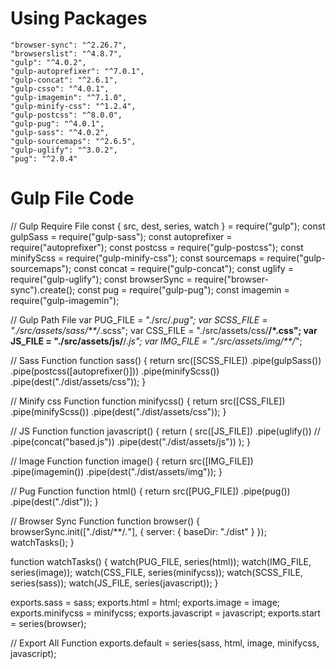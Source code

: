 # Using Packages

    "browser-sync": "^2.26.7",
    "browserslist": "^4.8.7",
    "gulp": "^4.0.2",
    "gulp-autoprefixer": "^7.0.1",
    "gulp-concat": "^2.6.1",
    "gulp-csso": "^4.0.1",
    "gulp-imagemin": "^7.1.0",
    "gulp-minify-css": "^1.2.4",
    "gulp-postcss": "^8.0.0",
    "gulp-pug": "^4.0.1",
    "gulp-sass": "^4.0.2",
    "gulp-sourcemaps": "^2.6.5",
    "gulp-uglify": "^3.0.2",
    "pug": "^2.0.4"

# Gulp File Code

// Gulp Require File
const { src, dest, series, watch } = require("gulp");
const gulpSass = require("gulp-sass");
const autoprefixer = require("autoprefixer");
const postcss = require("gulp-postcss");
const minifyScss = require("gulp-minify-css");
const sourcemaps = require("gulp-sourcemaps");
const concat = require("gulp-concat");
const uglify = require("gulp-uglify");
const browserSync = require("browser-sync").create();
const pug = require("gulp-pug");
const imagemin = require("gulp-imagemin");

// Gulp Path File
var PUG_FILE = "./src/_.pug";
var SCSS_FILE = "./src/assets/sass/\*\*/_.scss";
var CSS_FILE = "./src/assets/css/**/\*.css";
var JS_FILE = "./src/assets/js/**/_.js";
var IMG_FILE = "./src/assets/img/\*\*/_";

// Sass Function
function sass() {
return src([SCSS_FILE])
.pipe(gulpSass())
.pipe(postcss([autoprefixer()]))
.pipe(minifyScss())
.pipe(dest("./dist/assets/css"));
}

// Minify css Function
function minifycss() {
return src([CSS_FILE])
.pipe(minifyScss())
.pipe(dest("./dist/assets/css"));
}

// JS Function
function javascript() {
return (
src([JS_FILE])
.pipe(uglify())
// .pipe(concat("based.js"))
.pipe(dest("./dist/assets/js"))
);
}

// Image Function
function image() {
return src([IMG_FILE])
.pipe(imagemin())
.pipe(dest("./dist/assets/img"));
}

// Pug Function
function html() {
return src([PUG_FILE])
.pipe(pug())
.pipe(dest("./dist"));
}

// Browser Sync Function
function browser() {
browserSync.init(["./dist/**/*.*"], {
server: {
baseDir: "./dist"
}
});
watchTasks();
}

function watchTasks() {
watch(PUG_FILE, series(html));
watch(IMG_FILE, series(image));
watch(CSS_FILE, series(minifycss));
watch(SCSS_FILE, series(sass));
watch(JS_FILE, series(javascript));
}

exports.sass = sass;
exports.html = html;
exports.image = image;
exports.minifycss = minifycss;
exports.javascript = javascript;
exports.start = series(browser);

// Export All Function
exports.default = series(sass, html, image, minifycss, javascript);
